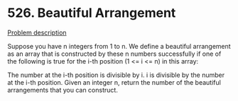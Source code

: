 # 526. Beautiful Arrangement

[Problem description](https://leetcode.com/problems/beautiful-arrangement/)

Suppose you have n integers from 1 to n. We define a beautiful arrangement as an array that is constructed by these n numbers successfully if one of the following is true for the i-th position (1 <= i <= n) in this array:

The number at the i-th position is divisible by i.
i is divisible by the number at the i-th position.
Given an integer n, return the number of the beautiful arrangements that you can construct.

 